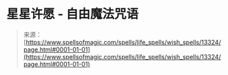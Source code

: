 <!--yml

category: 未分类

date: 2024-06-12 18:51:45

-->

# 星星许愿 - 自由魔法咒语

> 来源：[https://www.spellsofmagic.com/spells/life_spells/wish_spells/13324/page.html#0001-01-01](https://www.spellsofmagic.com/spells/life_spells/wish_spells/13324/page.html#0001-01-01)
